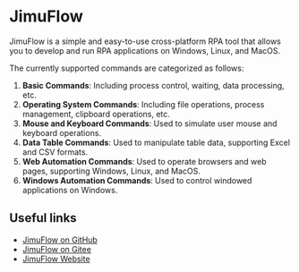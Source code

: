 # JimuFlow

JimuFlow is a simple and easy-to-use cross-platform RPA tool that allows you to develop and run RPA applications on Windows, Linux, and MacOS.

The currently supported commands are categorized as follows:

1. **Basic Commands**: Including process control, waiting, data processing, etc.
2. **Operating System Commands**: Including file operations, process management, clipboard operations, etc.
3. **Mouse and Keyboard Commands**: Used to simulate user mouse and keyboard operations.
4. **Data Table Commands**: Used to manipulate table data, supporting Excel and CSV formats.
5. **Web Automation Commands**: Used to operate browsers and web pages, supporting Windows, Linux, and MacOS.
6. **Windows Automation Commands**: Used to control windowed applications on Windows.

## Useful links

- [JimuFlow on GitHub](https://github.com/jimu-flow/jimu-flow)
- [JimuFlow on Gitee](https://gitee.com/incoding/jimuflow)
- [JimuFlow Website](https://jimuflow.readthedocs.io/en/)
